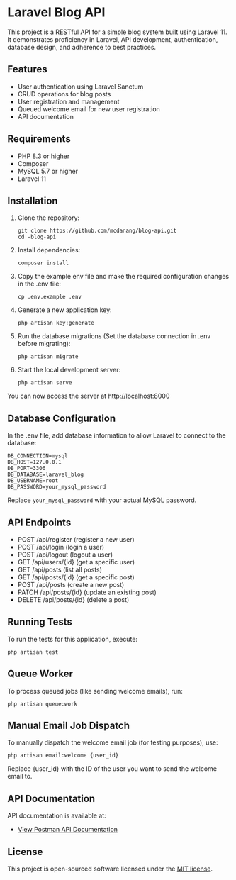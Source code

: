 # Laravel Blog API

This project is a RESTful API for a simple blog system built using Laravel 11. It demonstrates proficiency in Laravel, API development, authentication, database design, and adherence to best practices.

## Features

- User authentication using Laravel Sanctum
- CRUD operations for blog posts
- User registration and management
- Queued welcome email for new user registration
- API documentation

## Requirements

- PHP 8.3 or higher
- Composer
- MySQL 5.7 or higher
- Laravel 11

## Installation

1. Clone the repository:
   ```
   git clone https://github.com/mcdanang/blog-api.git
   cd -blog-api
   ```

2. Install dependencies:
   ```
   composer install
   ```

3. Copy the example env file and make the required configuration changes in the .env file:
   ```
   cp .env.example .env
   ```

4. Generate a new application key:
   ```
   php artisan key:generate
   ```

5. Run the database migrations (Set the database connection in .env before migrating):
   ```
   php artisan migrate
   ```

6. Start the local development server:
   ```
   php artisan serve
   ```

You can now access the server at http://localhost:8000

## Database Configuration

In the .env file, add database information to allow Laravel to connect to the database:

```
DB_CONNECTION=mysql
DB_HOST=127.0.0.1
DB_PORT=3306
DB_DATABASE=laravel_blog
DB_USERNAME=root
DB_PASSWORD=your_mysql_password
```

Replace `your_mysql_password` with your actual MySQL password.

## API Endpoints

- POST /api/register (register a new user)
- POST /api/login (login a user)
- POST /api/logout (logout a user)
- GET /api/users/{id} (get a specific user)
- GET /api/posts (list all posts)
- GET /api/posts/{id} (get a specific post)
- POST /api/posts (create a new post)
- PATCH /api/posts/{id} (update an existing post)
- DELETE /api/posts/{id} (delete a post)

## Running Tests

To run the tests for this application, execute:

```
php artisan test
```

## Queue Worker

To process queued jobs (like sending welcome emails), run:

```
php artisan queue:work
```

## Manual Email Job Dispatch

To manually dispatch the welcome email job (for testing purposes), use:

```
php artisan email:welcome {user_id}
```

Replace {user_id} with the ID of the user you want to send the welcome email to.

## API Documentation

API documentation is available at:
- [View Postman API Documentation](https://documenter.getpostman.com/view/17491289/2sAXqngk23)

## License

This project is open-sourced software licensed under the [MIT license](https://opensource.org/licenses/MIT).